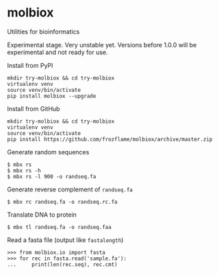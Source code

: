 molbiox
=======

Utilities for bioinformatics

Experimental stage. Very unstable yet.
Versions before 1.0.0 will be experimental and not ready for use.

Install from PyPI

    mkdir try-molbiox && cd try-molbiox
    virtualenv venv
    source venv/bin/activate
    pip install molbiox --upgrade


Install from GitHub

    mkdir try-molbiox && cd try-molbiox 
    virtualenv venv   
    source venv/bin/activate
    pip install https://github.com/frozflame/molbiox/archive/master.zip
   

Generate random sequences

    $ mbx rs
    $ mbx rs -h
    $ mbx rs -l 900 -o randseq.fa

Generate reverse complement of `randseq.fa`

    $ mbx rc randseq.fa -o randseq.rc.fa

Translate DNA to protein

    $ mbx tl randseq.fa -o randseq.faa

Read a fasta file (output like `fastalength`)

    >>> from molbiox.io import fasta
    >>> for rec in fasta.read('sample.fa'):
    ...     print(len(rec.seq), rec.cmt)



